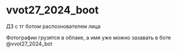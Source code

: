 # vvot27_2024_boot
ДЗ с тг ботом распознователем лица

Фотографии грузятся в облаке, а имя уже можно зазавать в боте @vvot27_2024_bot
